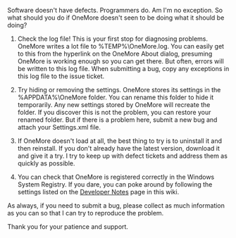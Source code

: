 Software doesn't have defects. Programmers do. Am I'm no exception. So what should you do if OneMore doesn't seen to be doing what it should be doing?

1. Check the log file! This is your first stop for diagnosing problems. OneMore writes a lot file to %TEMP%\OneMore.log. You can easily get to this from the hyperlink on the OneMore About dialog, presuming OneMore is working enough so you can get there. But often, errors will be written to this log file. When submitting a bug, copy any exceptions in this log file to the issue ticket.

1. Try hiding or removing the settings. OneMore stores its settings in the %APPDATA%\OneMore folder. You can rename this folder to hide it temporarily. Any new settings stored by OneMore will recreate the folder. If you discover this is not the problem, you can restore your renamed folder. But if there is a problem here, submit a new bug and attach your Settings.xml file.

1. If OneMore doesn't load at all, the best thing to try is to uninstall it and then reinstall. If you don't already have the latest version, download it and give it a try. I try to keep up with defect tickets and address them as quickly as possible.

1. You can check that OneMore is registered correctly in the Windows System Registry. If you dare, you can poke around by following the settings listed on the [Developer Notes](Developer-Notes) page in this wiki. 

As always, if you need to submit a bug, please collect as much information as you can so that I can try to reproduce the problem. 

Thank you for your patience and support.